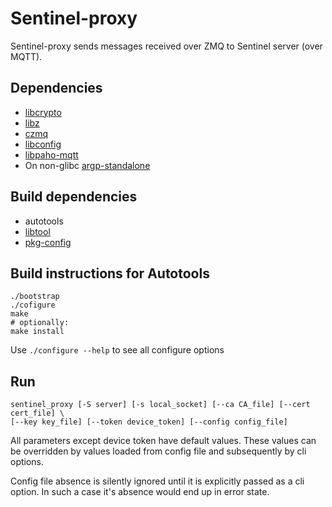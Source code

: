 # Sentinel-proxy

Sentinel-proxy sends messages received over ZMQ to Sentinel server (over MQTT).

## Dependencies

 - [libcrypto](https://github.com/openssl/openssl)
 - [libz](https://github.com/madler/zlib)
 - [czmq](https://github.com/zeromq/czmq)
 - [libconfig](https://github.com/hyperrealm/libconfig)
 - [libpaho-mqtt](https://github.com/eclipse/paho.mqtt.c)
 - On non-glibc [argp-standalone](http://www.lysator.liu.se/~nisse/misc)

## Build dependencies

 - autotools
 - [libtool](https://www.gnu.org/software/libtool/)
 - [pkg-config](https://www.freedesktop.org/wiki/Software/pkg-config/)

## Build instructions for Autotools

```
./bootstrap
./cofigure
make
# optionally:
make install
```

Use `./configure --help` to see all configure options

## Run

```
sentinel_proxy [-S server] [-s local_socket] [--ca CA_file] [--cert cert_file] \
[--key key_file] [--token device_token] [--config config_file]
```
All parameters except device token have default values. These values can be
overridden by values loaded from config file and subsequently by cli options.

Config file absence is silently ignored until it is explicitly passed as a
cli option. In such a case it's absence would end up in error state.
